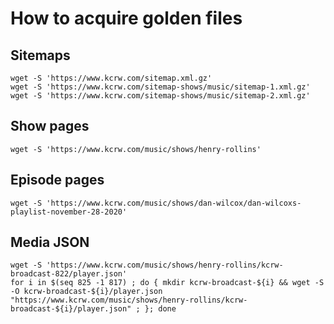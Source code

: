 # How to acquire golden files

## Sitemaps
```shell
wget -S 'https://www.kcrw.com/sitemap.xml.gz'
wget -S 'https://www.kcrw.com/sitemap-shows/music/sitemap-1.xml.gz'
wget -S 'https://www.kcrw.com/sitemap-shows/music/sitemap-2.xml.gz'
```

## Show pages
```shell
wget -S 'https://www.kcrw.com/music/shows/henry-rollins'
```

## Episode pages
```shell
wget -S 'https://www.kcrw.com/music/shows/dan-wilcox/dan-wilcoxs-playlist-november-28-2020'
```

## Media JSON
```shell
wget -S 'https://www.kcrw.com/music/shows/henry-rollins/kcrw-broadcast-822/player.json'
for i in $(seq 825 -1 817) ; do { mkdir kcrw-broadcast-${i} && wget -S -O kcrw-broadcast-${i}/player.json "https://www.kcrw.com/music/shows/henry-rollins/kcrw-broadcast-${i}/player.json" ; }; done
```
